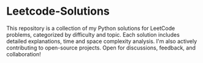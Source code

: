 # Leetcode-Solutions
This repository is a collection of my Python solutions for LeetCode problems, categorized by difficulty and topic. Each solution includes detailed explanations, time and space complexity analysis. I'm also actively contributing to open-source projects. Open for discussions, feedback, and collaboration!
